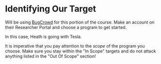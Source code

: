 # Identifying Our Target
Will be using [BugCrowd](https://bugcrowd.com/) for this portion of the course. Make an account on their Researcher Portal and choose a program to get started.

In this case, Heath is going with Tesla.

It is imperative that you pay attention to the *scope* of the program you choose. Make sure you stay within the "In Scope" targets and do not attack anything listed in the "Out Of Scope" section!